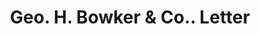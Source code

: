 ---
doi: 10.7916/D8XS76DV
date_other: '1900'
date_other_textual: 1900-1909
form: correspondence
genre:
- Letters (correspondence)
name:
- Geo. H. Bowker & Co.
object_in_context_url: https://biggert.cul.columbia.edu/items/view/ave_biggert_00082
subject_hierarchical_geographic:
- Meriden, Connecticut, United States
subject_name:
- Geo. H. Bowker & Co.
title: Geo. H. Bowker & Co.. Letter
sort_title: Geo. H. Bowker & Co.. Letter
call_number: ave_biggert_00082
coordinates:
- 41.53666666666666,-72.79472222222222
pid: ave_biggert_00082
identifiers: ave_biggert_00082
thumbnail: https://derivativo-2.library.columbia.edu/iiif/2/ldpd:342732/full/!256,256/0/native.jpg
permalink: "/biggert/ave_biggert_00082/"
layout: iiif-image-page
---